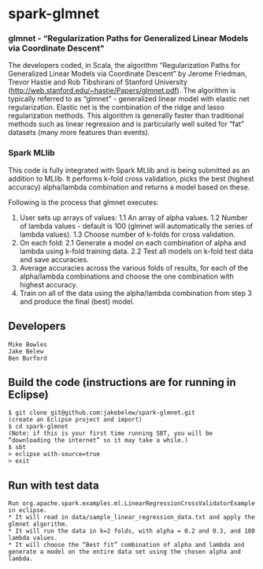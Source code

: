 # spark-glmnet

### glmnet -  “Regularization Paths for Generalized Linear Models via Coordinate Descent"

The developers coded, in Scala, the algorithm  “Regularization Paths for Generalized Linear Models via Coordinate Descent” by Jerome Friedman, Trevor Hastie and Rob Tibshirani of Stanford University (http://web.stanford.edu/~hastie/Papers/glmnet.pdf).  The algorithm is typically referred to as “glmnet” - generalized linear model with elastic net regularization.  Elastic net is the combination of the ridge and lasso regularization methods.  This algorithm is generally faster than traditional methods such as linear regression and is particularly well suited for “fat” datasets (many more features than events).

### Spark MLlib

This code is fully integrated with Spark MLlib and is being submitted as an addition to MLlib.  It performs k-fold cross validation, picks the best (highest accuracy) alpha/lambda combination and returns a model based on these.

Following is the process that glmnet executes:
 1. User sets up arrays of values:
   1.1 An array of alpha values.
   1.2 Number of lambda values - default is 100 (glmnet will automatically the series of lambda values).
   1.3 Choose number of k-folds for cross validation.
 2. On each fold:
   2.1 Generate a model on each combination of alpha and lambda using k-fold training data.
   2.2 Test all models on k-fold test data and save accuracies.
 3. Average accuracies across the various folds of results, for each of the alpha/lambda combinations and choose the one combination with highest accuracy.
 4. Train on all of the data using the alpha/lambda combination from step 3 and produce the final (best) model. 

## Developers
    Mike Bowles
    Jake Belew
    Ben Burford

## Build the code (instructions are for running in Eclipse)
	$ git clone git@github.com:jakebelew/spark-glmnet.git
	(create an Eclipse project and import)
	$ cd spark-glmnet
	(Note: if this is your first time running SBT, you will be “downloading the internet” so it may take a while.)
	$ sbt
	> eclipse with-source=true
	> exit

## Run with test data
	Run org.apache.spark.examples.ml.LinearRegressionCrossValidatorExample in eclipse.
	* It will read in data/sample_linear_regression_data.txt and apply the glmnet algorithm.
	* It will run the data in k=2 folds, with alpha = 0.2 and 0.3, and 100 lambda values.
	* It will choose the “Best fit” combination of alpha and lambda and generate a model on the entire data set using the chosen alpha and lambda.
